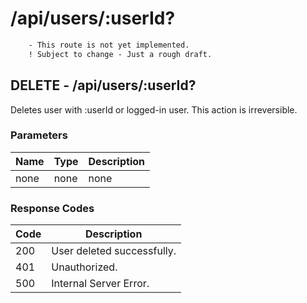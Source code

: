 # /api/users/:userId?

```diff
    - This route is not yet implemented.
    ! Subject to change - Just a rough draft.
```

## DELETE - /api/users/:userId?

Deletes user with :userId or logged-in user. This action is irreversible.

### Parameters

| Name | Type | Description |
|------|------|-------------|
| none | none | none        |

### Response Codes

| Code | Description                |
|------|----------------------------|
| 200  | User deleted successfully. |
| 401  | Unauthorized.              |
| 500  | Internal Server Error.     |

